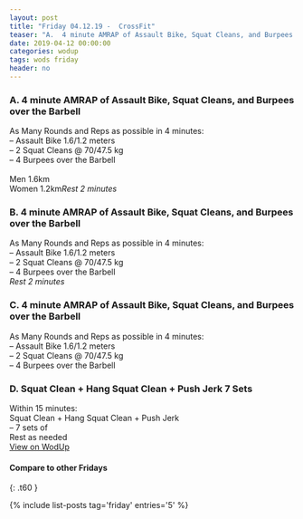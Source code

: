 ```yaml
---
layout: post
title: "Friday 04.12.19 -  CrossFit"
teaser: "A.  4 minute AMRAP of Assault Bike, Squat Cleans, and Burpees over the Barbell<br/> B.  4 minute AMRAP of Assault Bike, Squat Cleans, and Burpees over the Barbell<br/> C.  4 minute AMRAP of Assault Bike, Squat Cleans, and Burpees over the Barbell<br/> D.  Squat Clean + Hang Squat Clean + Push Jerk 7 Sets"
date: 2019-04-12 00:00:00
categories: wodup
tags: wods friday
header: no
---
```



<h3>A.  4 minute AMRAP of Assault Bike, Squat Cleans, and Burpees over the Barbell</h3>
As Many Rounds and Reps as possible in 4 minutes:<br/>– Assault Bike 1.6/1.2 meters<br/>– 2 Squat Cleans @ 70/47.5 kg<br/>– 4 Burpees over the Barbell<br/><br/>Men 1.6km<br/>
Women 1.2km<em>Rest 2 minutes</em>
<h3>B.  4 minute AMRAP of Assault Bike, Squat Cleans, and Burpees over the Barbell</h3>
As Many Rounds and Reps as possible in 4 minutes:<br/>– Assault Bike 1.6/1.2 meters<br/>– 2 Squat Cleans @ 70/47.5 kg<br/>– 4 Burpees over the Barbell<br/><em>Rest 2 minutes</em>
<h3>C.  4 minute AMRAP of Assault Bike, Squat Cleans, and Burpees over the Barbell</h3>
As Many Rounds and Reps as possible in 4 minutes:<br/>– Assault Bike 1.6/1.2 meters<br/>– 2 Squat Cleans @ 70/47.5 kg<br/>– 4 Burpees over the Barbell<br/>
<h3>D.  Squat Clean + Hang Squat Clean + Push Jerk 7 Sets</h3>
Within 15 minutes:<br/>
Squat Clean + Hang Squat Clean + Push Jerk<br/>– 7 sets of <br/>Rest as needed<br/>
<a href="https://www.wodup.com/gyms/asphodel/wods/15193" target="blank">View on WodUp</a>


#### Compare to other Fridays
{: .t60 }

{% include list-posts tag='friday' entries='5' %}